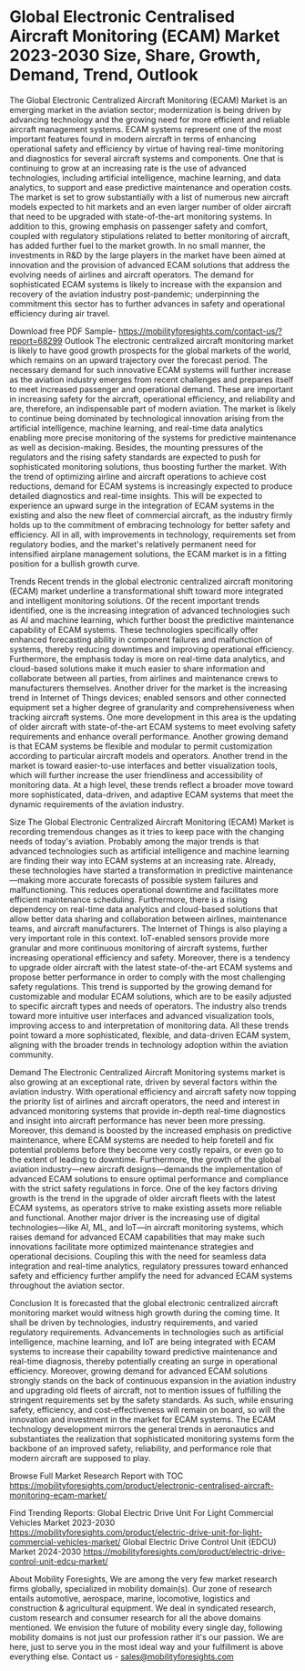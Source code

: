 #  Global Electronic Centralised Aircraft Monitoring (ECAM) Market 2023-2030 Size, Share, Growth, Demand, Trend, Outlook

The Global Electronic Centralized Aircraft Monitoring (ECAM) Market is an emerging market in the aviation sector; modernization is being driven by advancing technology and the growing need for more efficient and reliable aircraft management systems. ECAM systems represent one of the most important features found in modern aircraft in terms of enhancing operational safety and efficiency by virtue of having real-time monitoring and diagnostics for several aircraft systems and components. One that is continuing to grow at an increasing rate is the use of advanced technologies, including artificial intelligence, machine learning, and data analytics, to support and ease predictive maintenance and operation costs. The market is set to grow substantially with a list of numerous new aircraft models expected to hit markets and an even larger number of older aircraft that need to be upgraded with state-of-the-art monitoring systems.  In addition to this, growing emphasis on passenger safety and comfort, coupled with regulatory stipulations related to better monitoring of aircraft, has added further fuel to the market growth. In no small manner, the investments in R&D by the large players in the market have been aimed at innovation and the provision of advanced ECAM solutions that address the evolving needs of airlines and aircraft operators. The demand for sophisticated ECAM systems is likely to increase with the expansion and recovery of the aviation industry post-pandemic; underpinning the commitment this sector has to further advances in safety and operational efficiency during air travel.

Download free PDF Sample- https://mobilityforesights.com/contact-us/?report=68299
Outlook
The electronic centralized aircraft monitoring market is likely to have good growth prospects for the global markets of the world, which remains on an upward trajectory over the forecast period. The necessary demand for such innovative ECAM systems will further increase as the aviation industry emerges from recent challenges and prepares itself to meet increased passenger and operational demand. These are important in increasing safety for the aircraft, operational efficiency, and reliability and are, therefore, an indispensable part of modern aviation. The market is likely to continue being dominated by technological innovation arising from the artificial intelligence, machine learning, and real-time data analytics enabling more precise monitoring of the systems for predictive maintenance as well as decision-making. Besides, the mounting pressures of the regulators and the rising safety standards are expected to push for sophisticated monitoring solutions, thus boosting further the market. With the trend of optimizing airline and aircraft operations to achieve cost reductions, demand for ECAM systems is increasingly expected to produce detailed diagnostics and real-time insights. This will be expected to experience an upward surge in the integration of ECAM systems in the existing and also the new fleet of commercial aircraft, as the industry firmly holds up to the commitment of embracing technology for better safety and efficiency. All in all, with improvements in technology, requirements set from regulatory bodies, and the market's relatively permanent need for intensified airplane management solutions, the ECAM market is in a fitting position for a bullish growth curve.

Trends
Recent trends in the global electronic centralized aircraft monitoring (ECAM) market underline a transformational shift toward more integrated and intelligent monitoring solutions. Of the recent important trends identified, one is the increasing integration of advanced technologies such as AI and machine learning, which further boost the predictive maintenance capability of ECAM systems. These technologies specifically offer enhanced forecasting ability in component failures and malfunction of systems, thereby reducing downtimes and improving operational efficiency. Furthermore, the emphasis today is more on real-time data analytics, and cloud-based solutions make it much easier to share information and collaborate between all parties, from airlines and maintenance crews to manufacturers themselves. Another driver for the market is the increasing trend in Internet of Things devices; enabled sensors and other connected equipment set a higher degree of granularity and comprehensiveness when tracking aircraft systems. One more development in this area is the updating of older aircraft with state-of-the-art ECAM systems to meet evolving safety requirements and enhance overall performance. Another growing demand is that ECAM systems be flexible and modular to permit customization according to particular aircraft models and operators. Another trend in the market is toward easier-to-use interfaces and better visualization tools, which will further increase the user friendliness and accessibility of monitoring data. At a high level, these trends reflect a broader move toward more sophisticated, data-driven, and adaptive ECAM systems that meet the dynamic requirements of the aviation industry.

Size
The Global Electronic Centralized Aircraft Monitoring (ECAM) Market is recording tremendous changes as it tries to keep pace with the changing needs of today's aviation. Probably among the major trends is that advanced technologies such as artificial intelligence and machine learning are finding their way into ECAM systems at an increasing rate. Already, these technologies have started a transformation in predictive maintenance—making more accurate forecasts of possible system failures and malfunctioning. This reduces operational downtime and facilitates more efficient maintenance scheduling. Furthermore, there is a rising dependency on real-time data analytics and cloud-based solutions that allow better data sharing and collaboration between airlines, maintenance teams, and aircraft manufacturers. The Internet of Things is also playing a very important role in this context. IoT-enabled sensors provide more granular and more continuous monitoring of aircraft systems, further increasing operational efficiency and safety. Moreover, there is a tendency to upgrade older aircraft with the latest state-of-the-art ECAM systems and propose better performance in order to comply with the most challenging safety regulations. This trend is supported by the growing demand for customizable and modular ECAM solutions, which are to be easily adjusted to specific aircraft types and needs of operators. The industry also trends toward more intuitive user interfaces and advanced visualization tools, improving access to and interpretation of monitoring data. All these trends point toward a more sophisticated, flexible, and data-driven ECAM system, aligning with the broader trends in technology adoption within the aviation community.

Demand 
The Electronic Centralized Aircraft Monitoring systems market is also growing at an exceptional rate, driven by several factors within the aviation industry. With operational efficiency and aircraft safety now topping the priority list of airlines and aircraft operators, the need and interest in advanced monitoring systems that provide in-depth real-time diagnostics and insight into aircraft performance has never been more pressing. Moreover, this demand is boosted by the increased emphasis on predictive maintenance, where ECAM systems are needed to help foretell and fix potential problems before they become very costly repairs, or even go to the extent of leading to downtime. Furthermore, the growth of the global aviation industry—new aircraft designs—demands the implementation of advanced ECAM solutions to ensure optimal performance and compliance with the strict safety regulations in force. One of the key factors driving growth is the trend in the upgrade of older aircraft fleets with the latest ECAM systems, as operators strive to make existing assets more reliable and functional. Another major driver is the increasing use of digital technologies—like AI, ML, and IoT—in aircraft monitoring systems, which raises demand for advanced ECAM capabilities that may make such innovations facilitate more optimized maintenance strategies and operational decisions. Coupling this with the need for seamless data integration and real-time analytics, regulatory pressures toward enhanced safety and efficiency further amplify the need for advanced ECAM systems throughout the aviation sector.

Conclusion
It is forecasted that the global electronic centralized aircraft monitoring market would witness high growth during the coming time. It shall be driven by technologies, industry requirements, and varied regulatory requirements. Advancements in technologies such as artificial intelligence, machine learning, and IoT are being integrated with ECAM systems to increase their capability toward predictive maintenance and real-time diagnosis, thereby potentially creating an surge in operational efficiency. Moreover, growing demand for advanced ECAM solutions strongly stands on the back of continuous expansion in the aviation industry and upgrading old fleets of aircraft, not to mention issues of fulfilling the stringent requirements set by the safety standards. As such, while ensuring safety, efficiency, and cost-effectiveness will remain on board, so will the innovation and investment in the market for ECAM systems. The ECAM technology development mirrors the general trends in aeronautics and substantiates the realization that sophisticated monitoring systems form the backbone of an improved safety, reliability, and performance role that modern aircraft are supposed to play.

Browse Full Market Research Report with TOC https://mobilityforesights.com/product/electronic-centralised-aircraft-monitoring-ecam-market/

Find Trending Reports:
Global Electric Drive Unit For Light Commercial Vehicles Market 2023-2030
https://mobilityforesights.com/product/electric-drive-unit-for-light-commercial-vehicles-market/
Global Electric Drive Control Unit (EDCU) Market 2024-2030
https://mobilityforesights.com/product/electric-drive-control-unit-edcu-market/

About Mobility Foresights,
We are among the very few market research firms globally, specialized in mobility domain(s). Our zone of research entails automotive, aerospace, marine, locomotive, logistics and construction & agricultural equipment. We deal in syndicated research, custom research and consumer research for all the above domains mentioned.
We envision the future of mobility every single day, following mobility domains is not just our profession rather it's our passion. We are here, just to serve you in the most ideal way and your fulfillment is above everything else. Contact us -  sales@mobilityforesights.com 

